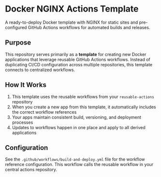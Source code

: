 # Docker NGINX Actions Template

A ready-to-deploy Docker template with NGINX for static sites and pre-configured GitHub Actions workflows for automated builds and releases.

## Purpose

This repository serves primarily as a **template** for creating new Docker applications that leverage reusable GitHub Actions workflows. Instead of duplicating CI/CD configuration across multiple repositories, this template connects to centralized workflows.

## How It Works

1. This template uses the reusable workflows from your `reusable-actions` repository
2. When you create a new app from this template, it automatically includes the correct workflow references
3. Your apps maintain consistent build, versioning, and deployment processes
4. Updates to workflows happen in one place and apply to all derived applications

## Configuration

See the `.github/workflows/build-and-deploy.yml` file for the workflow reference configuration. This workflow calls the reusable workflow in your central actions repository.